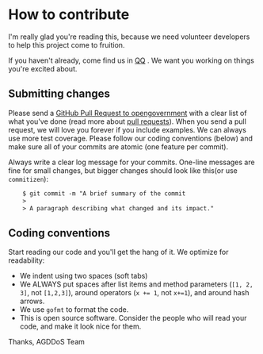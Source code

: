 # How to contribute

I'm really glad you're reading this, because we need volunteer developers to help this project come to fruition.

If you haven't already, come find us in [QQ] . We want you working on things you're excited about.

## Submitting changes

Please send a [GitHub Pull Request to opengovernment](https://github.com/AGDDoS/AGDDoS/pull/new/master) with a clear list of what you've done (read more about [pull requests](http://help.github.com/pull-requests/)).
When you send a pull request, we will love you forever if you include examples. We can always use more test coverage.
Please follow our coding conventions (below) and make sure all of your commits are atomic (one feature per commit).

Always write a clear log message for your commits. One-line messages are fine for small changes, but bigger changes should look like this(or use `commitizen`):

```txt
    $ git commit -m "A brief summary of the commit
    > 
    > A paragraph describing what changed and its impact."
```

## Coding conventions

Start reading our code and you'll get the hang of it. We optimize for readability:

  * We indent using two spaces (soft tabs)
  * We ALWAYS put spaces after list items and method parameters (`[1, 2, 3]`, not `[1,2,3]`), around operators (`x += 1`, not `x+=1`), and around hash arrows.
  * We use `gofmt` to format the code.
  * This is open source software. Consider the people who will read your code, and make it look nice for them. 

Thanks,
AGDDoS Team


[QQ]: https://qm.qq.com/cgi-bin/qm/qr?k=n8KSQaA3IWntu4NX5T2UN54KM4ynbr3g&jump_from=webapi